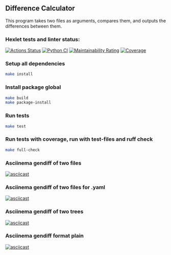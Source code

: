 ## Difference Calculator
This program takes two files as arguments, compares them, and outputs the differences between them.
### Hexlet tests and linter status:
[![Actions Status](https://github.com/ZLOI27/python-project-50/actions/workflows/hexlet-check.yml/badge.svg)](https://github.com/ZLOI27/python-project-50/actions)
[![Python CI](https://github.com/ZLOI27/python-project-50/actions/workflows/pyci.yml/badge.svg)](https://github.com/ZLOI27/python-project-50/actions/workflows/pyci.yml)
[![Maintainability Rating](https://sonarcloud.io/api/project_badges/measure?project=ZLOI27_python-project-50&metric=sqale_rating)](https://sonarcloud.io/summary/new_code?id=ZLOI27_python-project-50)
[![Coverage](https://sonarcloud.io/api/project_badges/measure?project=ZLOI27_python-project-50&metric=coverage)](https://sonarcloud.io/summary/new_code?id=ZLOI27_python-project-50)

### Setup all dependencies
```bash
make install
```

### Install package global
```bash
make build
make package-install
```

### Run tests
```bash
make test
```

### Run tests with coverage, run with test-files and ruff check
```bash
make full-check
```

### Asciinema gendiff of two files
[![asciicast](https://asciinema.org/a/0naRf02Fr7ymDJ0kPU9AUXnbh.svg)](https://asciinema.org/a/0naRf02Fr7ymDJ0kPU9AUXnbh)

### Asciinema gendiff of two files for .yaml
[![asciicast](https://asciinema.org/a/L4rqd8r2dLX1dWcGifc5SFHlA.svg)](https://asciinema.org/a/L4rqd8r2dLX1dWcGifc5SFHlA)

### Asciinema gendiff of two trees
[![asciicast](https://asciinema.org/a/UcwLpdkKRdO1xMTVAh6NN2F2S.svg)](https://asciinema.org/a/UcwLpdkKRdO1xMTVAh6NN2F2S)

### Asciinema gendiff format plain
[![asciicast](https://asciinema.org/a/406KH8KdnWPyk14AtZLGKGdMg.svg)](https://asciinema.org/a/406KH8KdnWPyk14AtZLGKGdMg)
